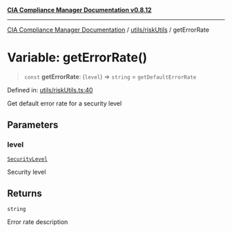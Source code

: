 [**CIA Compliance Manager Documentation v0.8.12**](../../../README.md)

***

[CIA Compliance Manager Documentation](../../../modules.md) / [utils/riskUtils](../README.md) / getErrorRate

# Variable: getErrorRate()

> `const` **getErrorRate**: (`level`) => `string` = `getDefaultErrorRate`

Defined in: [utils/riskUtils.ts:40](https://github.com/Hack23/cia-compliance-manager/blob/e7811142a771ec75716a7ce3a0d60f18cb91cd06/src/utils/riskUtils.ts#L40)

Get default error rate for a security level

## Parameters

### level

[`SecurityLevel`](../../../types/cia/type-aliases/SecurityLevel.md)

Security level

## Returns

`string`

Error rate description
